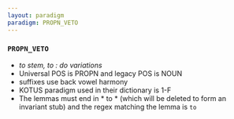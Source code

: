 ```yaml
---
layout: paradigm
paradigm: PROPN_VETO
---
```

### ` PROPN_VETO `

* _to stem, to : do variations_
* Universal POS is PROPN and legacy POS is NOUN
* suffixes use back vowel harmony
* KOTUS paradigm used in their dictionary is 1-F
* The lemmas must end in * to * (which will be deleted to form an invariant stub) and the regex matching the lemma is ` to `
